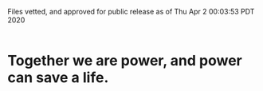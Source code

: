 Files vetted, and approved for public release as of Thu Apr  2 00:03:53 PDT 2020<br><br><h1>Together we are power, and power can save a life.</h1>
